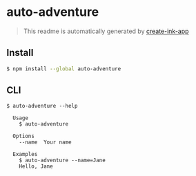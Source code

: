 # auto-adventure

> This readme is automatically generated by [create-ink-app](https://github.com/vadimdemedes/create-ink-app)

## Install

```bash
$ npm install --global auto-adventure
```

## CLI

```
$ auto-adventure --help

  Usage
    $ auto-adventure

  Options
    --name  Your name

  Examples
    $ auto-adventure --name=Jane
    Hello, Jane
```
